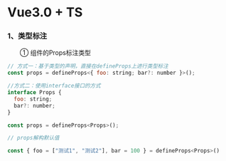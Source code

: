 # Vue3.0 + TS

### 1、类型标注

&emsp;&emsp;① 组件的Props标注类型
```js
// 方式一：基于类型的声明，直接在defineProps上进行类型标注
const props = defineProps<{ foo: string; bar?: number }>();

//方式二：使用interface接口的方式
interface Props {
  foo: string;
  bar?: number;
}

const props = defineProps<Props>();

// props解构默认值

const { foo = ["测试1", "测试2"], bar = 100 } = defineProps<Props>()
```